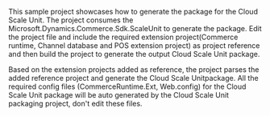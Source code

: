This sample project showcases how to generate the package for the Cloud Scale Unit. The project consumes the Microsoft.Dynamics.Commerce.Sdk.ScaleUnit to generate the package.
Edit the project file and include the required extension project(Commerce runtime, Channel database and POS extension project) as project reference and then build the project to generate the output Cloud Scale Unit package. 

Based on the extension projects added as reference, the project parses the added reference project and generate the Cloud Scale Unitpackage. All the required config files (CommerceRuntime.Ext, Web.config) for the Cloud Scale Unit package will be auto generated by the Cloud Scale Unit packaging project, don't edit these files.
